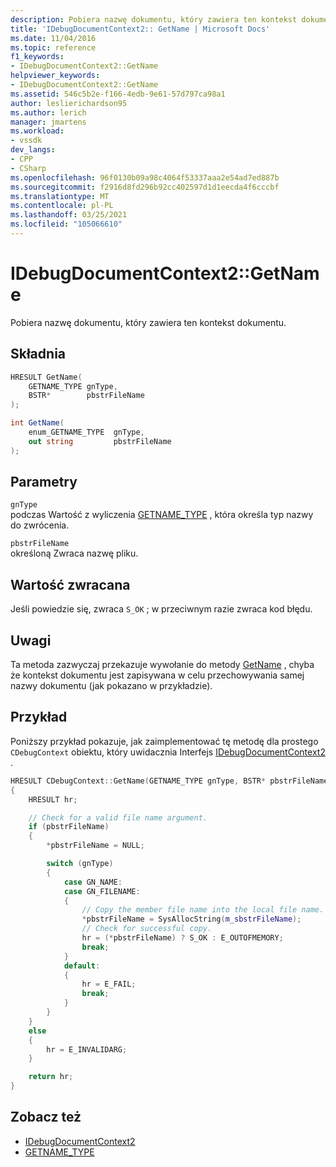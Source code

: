 ```yaml
---
description: Pobiera nazwę dokumentu, który zawiera ten kontekst dokumentu.
title: 'IDebugDocumentContext2:: GetName | Microsoft Docs'
ms.date: 11/04/2016
ms.topic: reference
f1_keywords:
- IDebugDocumentContext2::GetName
helpviewer_keywords:
- IDebugDocumentContext2::GetName
ms.assetid: 546c5b2e-f166-4edb-9e61-57d797ca98a1
author: leslierichardson95
ms.author: lerich
manager: jmartens
ms.workload:
- vssdk
dev_langs:
- CPP
- CSharp
ms.openlocfilehash: 96f0130b09a98c4064f53337aaa2e54ad7ed887b
ms.sourcegitcommit: f2916d8fd296b92cc402597d1d1eecda4f6cccbf
ms.translationtype: MT
ms.contentlocale: pl-PL
ms.lasthandoff: 03/25/2021
ms.locfileid: "105066610"
---
```

# <a name="idebugdocumentcontext2getname"></a>IDebugDocumentContext2::GetName
Pobiera nazwę dokumentu, który zawiera ten kontekst dokumentu.

## <a name="syntax"></a>Składnia

```cpp
HRESULT GetName(
    GETNAME_TYPE gnType,
    BSTR*        pbstrFileName
);
```

```csharp
int GetName(
    enum_GETNAME_TYPE  gnType,
    out string         pbstrFileName
);
```

## <a name="parameters"></a>Parametry
`gnType`\
podczas Wartość z wyliczenia [GETNAME_TYPE](../../../extensibility/debugger/reference/getname-type.md) , która określa typ nazwy do zwrócenia.

`pbstrFileName`\
określoną Zwraca nazwę pliku.

## <a name="return-value"></a>Wartość zwracana
Jeśli powiedzie się, zwraca `S_OK` ; w przeciwnym razie zwraca kod błędu.

## <a name="remarks"></a>Uwagi
Ta metoda zazwyczaj przekazuje wywołanie do metody [GetName](../../../extensibility/debugger/reference/idebugdocument2-getname.md) , chyba że kontekst dokumentu jest zapisywana w celu przechowywania samej nazwy dokumentu (jak pokazano w przykładzie).

## <a name="example"></a>Przykład
Poniższy przykład pokazuje, jak zaimplementować tę metodę dla prostego `CDebugContext` obiektu, który uwidacznia Interfejs [IDebugDocumentContext2](../../../extensibility/debugger/reference/idebugdocumentcontext2.md) .

```cpp
HRESULT CDebugContext::GetName(GETNAME_TYPE gnType, BSTR* pbstrFileName)
{
    HRESULT hr;

    // Check for a valid file name argument.
    if (pbstrFileName)
    {
        *pbstrFileName = NULL;

        switch (gnType)
        {
            case GN_NAME:
            case GN_FILENAME:
            {
                // Copy the member file name into the local file name.
                *pbstrFileName = SysAllocString(m_sbstrFileName);
                // Check for successful copy.
                hr = (*pbstrFileName) ? S_OK : E_OUTOFMEMORY;
                break;
            }
            default:
            {
                hr = E_FAIL;
                break;
            }
        }
    }
    else
    {
        hr = E_INVALIDARG;
    }

    return hr;
}
```

## <a name="see-also"></a>Zobacz też
- [IDebugDocumentContext2](../../../extensibility/debugger/reference/idebugdocumentcontext2.md)
- [GETNAME_TYPE](../../../extensibility/debugger/reference/getname-type.md)
